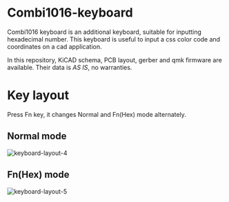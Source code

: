 # Combi1016-keyboard
Combi1016 keyboard is an additional keyboard, suitable for inputting hexadecimal number.
This keyboard is useful to input a css color code and coordinates on a cad application. 

In this repository, KiCAD schema, PCB layout, gerber and qmk firmware are available.
Their data is *AS IS*, no warranties.

# Key layout
Press Fn key, it changes Normal and Fn(Hex) mode alternately.

## Normal mode
![keyboard-layout-4](https://user-images.githubusercontent.com/1388676/162418674-326d7f42-a204-490f-82e9-1a864c4b42e0.png)
## Fn(Hex) mode
![keyboard-layout-5](https://user-images.githubusercontent.com/1388676/162419305-89f1ed7b-e5cd-44af-8535-e80f8c136c8c.png)
